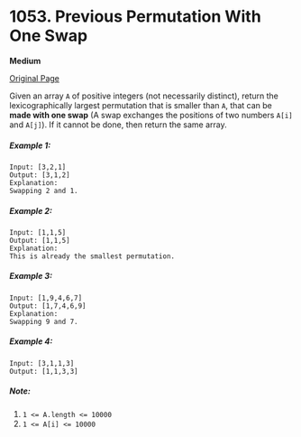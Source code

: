 # 1053. Previous Permutation With One Swap

**Medium**

[Original Page](https://leetcode.com/problems/previous-permutation-with-one-swap/)

Given an array `A` of positive integers (not necessarily distinct), return the lexicographically largest permutation that is smaller than `A`, that can be __made with one swap__ (A swap exchanges the positions of two numbers `A[i]` and `A[j]`).  If it cannot be done, then return the same array.

##### Example 1:
```
Input: [3,2,1]
Output: [3,1,2]
Explanation: 
Swapping 2 and 1.
```

##### Example 2: 
```
Input: [1,1,5]
Output: [1,1,5]
Explanation: 
This is already the smallest permutation.
```

##### Example 3:
```
Input: [1,9,4,6,7]
Output: [1,7,4,6,9]
Explanation: 
Swapping 9 and 7.
```

##### Example 4:
```
Input: [3,1,1,3]
Output: [1,1,3,3]
```

##### Note:
1. `1 <= A.length <= 10000`
2. `1 <= A[i] <= 10000`
